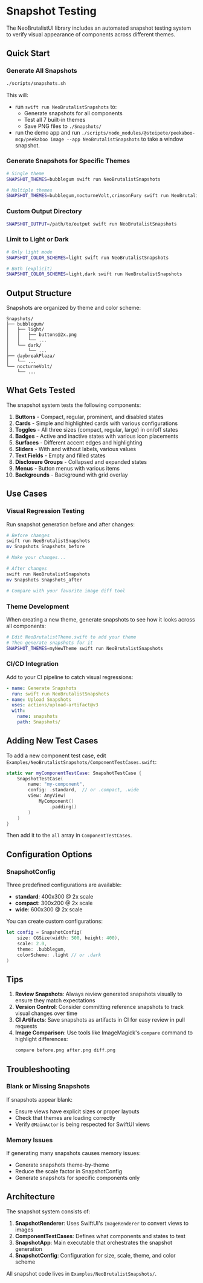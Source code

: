 # Snapshot Testing

The NeoBrutalistUI library includes an automated snapshot testing system to verify visual appearance of components across different themes.

## Quick Start

### Generate All Snapshots

```bash
./scripts/snapshots.sh
```

This will:
- run `swift run NeoBrutalistSnapshots` to:
  - Generate snapshots for all components
  - Test all 7 built-in themes
  - Save PNG files to `./Snapshots/`
- run the demo app and run `./scripts/node_modules/@steipete/peekaboo-mcp/peekaboo image --app NeoBrutalistSnapshots` to take a window snapshot.

### Generate Snapshots for Specific Themes

```bash
# Single theme
SNAPSHOT_THEMES=bubblegum swift run NeoBrutalistSnapshots

# Multiple themes
SNAPSHOT_THEMES=bubblegum,nocturneVolt,crimsonFury swift run NeoBrutalistSnapshots
```

### Custom Output Directory

```bash
SNAPSHOT_OUTPUT=/path/to/output swift run NeoBrutalistSnapshots
```

### Limit to Light or Dark

```bash
# Only light mode
SNAPSHOT_COLOR_SCHEMES=light swift run NeoBrutalistSnapshots

# Both (explicit)
SNAPSHOT_COLOR_SCHEMES=light,dark swift run NeoBrutalistSnapshots
```

## Output Structure

Snapshots are organized by theme and color scheme:

```
Snapshots/
├── bubblegum/
│   ├── light/
│   │   ├── buttons@2x.png
│   │   └── ...
│   └── dark/
│       └── ...
├── daybreakPlaza/
│   └── ...
└── nocturneVolt/
    └── ...
```

## What Gets Tested

The snapshot system tests the following components:

1. **Buttons** - Compact, regular, prominent, and disabled states
2. **Cards** - Simple and highlighted cards with various configurations
3. **Toggles** - All three sizes (compact, regular, large) in on/off states
4. **Badges** - Active and inactive states with various icon placements
5. **Surfaces** - Different accent edges and highlighting
6. **Sliders** - With and without labels, various values
7. **Text Fields** - Empty and filled states
8. **Disclosure Groups** - Collapsed and expanded states
9. **Menus** - Button menus with various items
10. **Backgrounds** - Background with grid overlay

## Use Cases

### Visual Regression Testing

Run snapshot generation before and after changes:

```bash
# Before changes
swift run NeoBrutalistSnapshots
mv Snapshots Snapshots_before

# Make your changes...

# After changes
swift run NeoBrutalistSnapshots
mv Snapshots Snapshots_after

# Compare with your favorite image diff tool
```

### Theme Development

When creating a new theme, generate snapshots to see how it looks across all components:

```bash
# Edit NeoBrutalistTheme.swift to add your theme
# Then generate snapshots for it
SNAPSHOT_THEMES=myNewTheme swift run NeoBrutalistSnapshots
```

### CI/CD Integration

Add to your CI pipeline to catch visual regressions:

```yaml
- name: Generate Snapshots
  run: swift run NeoBrutalistSnapshots
- name: Upload Snapshots
  uses: actions/upload-artifact@v3
  with:
    name: snapshots
    path: Snapshots/
```

## Adding New Test Cases

To add a new component test case, edit `Examples/NeoBrutalistSnapshots/ComponentTestCases.swift`:

```swift
static var myComponentTestCase: SnapshotTestCase {
    SnapshotTestCase(
        name: "my-component",
        config: .standard,  // or .compact, .wide
        view: AnyView(
            MyComponent()
                .padding()
        )
    )
}
```

Then add it to the `all` array in `ComponentTestCases`.

## Configuration Options

### SnapshotConfig

Three predefined configurations are available:

- **standard**: 400x300 @ 2x scale
- **compact**: 300x200 @ 2x scale
- **wide**: 600x300 @ 2x scale

You can create custom configurations:

```swift
let config = SnapshotConfig(
    size: CGSize(width: 500, height: 400),
    scale: 2.0,
    theme: .bubblegum,
    colorScheme: .light // or .dark
)
```

## Tips

1. **Review Snapshots**: Always review generated snapshots visually to ensure they match expectations
2. **Version Control**: Consider committing reference snapshots to track visual changes over time
3. **CI Artifacts**: Save snapshots as artifacts in CI for easy review in pull requests
4. **Image Comparison**: Use tools like ImageMagick's `compare` command to highlight differences:
   ```bash
   compare before.png after.png diff.png
   ```

## Troubleshooting

### Blank or Missing Snapshots

If snapshots appear blank:
- Ensure views have explicit sizes or proper layouts
- Check that themes are loading correctly
- Verify `@MainActor` is being respected for SwiftUI views

### Memory Issues

If generating many snapshots causes memory issues:
- Generate snapshots theme-by-theme
- Reduce the scale factor in SnapshotConfig
- Generate snapshots for specific components only

## Architecture

The snapshot system consists of:

1. **SnapshotRenderer**: Uses SwiftUI's `ImageRenderer` to convert views to images
2. **ComponentTestCases**: Defines what components and states to test
3. **SnapshotApp**: Main executable that orchestrates the snapshot generation
4. **SnapshotConfig**: Configuration for size, scale, theme, and color scheme

All snapshot code lives in `Examples/NeoBrutalistSnapshots/`.
